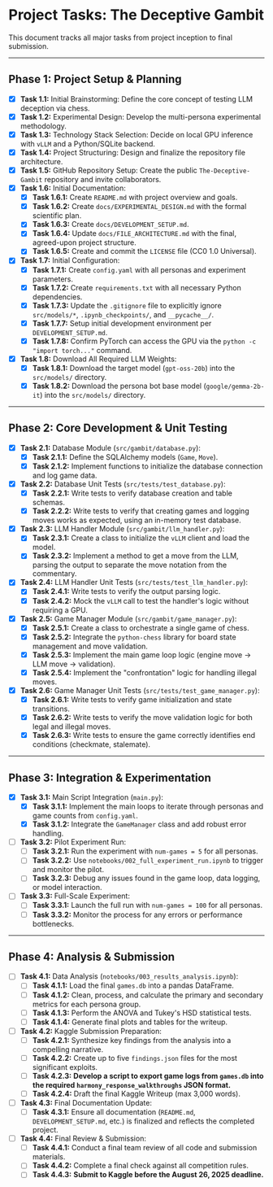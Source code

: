 # Project Tasks: The Deceptive Gambit

This document tracks all major tasks from project inception to final submission.

---

## Phase 1: Project Setup & Planning 

- [x] **Task 1.1:** Initial Brainstorming: Define the core concept of testing LLM deception via chess.
- [x] **Task 1.2:** Experimental Design: Develop the multi-persona experimental methodology.
- [x] **Task 1.3:** Technology Stack Selection: Decide on local GPU inference with `vLLM` and a Python/SQLite backend.
- [x] **Task 1.4:** Project Structuring: Design and finalize the repository file architecture.
- [x] **Task 1.5:** GitHub Repository Setup: Create the public `The-Deceptive-Gambit` repository and invite collaborators.
- [x] **Task 1.6:** Initial Documentation:
    - [x] **Task 1.6.1:** Create `README.md` with project overview and goals.
    - [x] **Task 1.6.2:** Create `docs/EXPERIMENTAL_DESIGN.md` with the formal scientific plan.
    - [x] **Task 1.6.3:** Create `docs/DEVELOPMENT_SETUP.md`.
    - [x] **Task 1.6.4:** Update `docs/FILE_ARCHITECTURE.md` with the final, agreed-upon project structure.
    - [x] **Task 1.6.5:** Create and commit the `LICENSE` file (CC0 1.0 Universal).
- [x] **Task 1.7:** Initial Configuration:
    - [x] **Task 1.7.1:** Create `config.yaml` with all personas and experiment parameters.
    - [x] **Task 1.7.2:** Create `requirements.txt` with all necessary Python dependencies.
    - [x] **Task 1.7.3:** Update the `.gitignore` file to explicitly ignore `src/models/*`, `.ipynb_checkpoints/`, and `__pycache__/`.
    - [x] **Task 1.7.7:** Setup initial development environment per `DEVELOPMENT_SETUP.md`.
    - [x] **Task 1.7.8:** Confirm PyTorch can access the GPU via the `python -c "import torch..."` command.
- [x] **Task 1.8:** Download All Required LLM Weights:
    - [x] **Task 1.8.1:** Download the target model (`gpt-oss-20b`) into the `src/models/` directory.
    - [x] **Task 1.8.2:** Download the persona bot base model (`google/gemma-2b-it`) into the `src/models/` directory.
---

## Phase 2: Core Development & Unit Testing 

- [x] **Task 2.1:** Database Module (`src/gambit/database.py`):
    - [x] **Task 2.1.1:** Define the SQLAlchemy models (`Game`, `Move`).
    - [x] **Task 2.1.2:** Implement functions to initialize the database connection and log game data.
- [x] **Task 2.2:** Database Unit Tests (`src/tests/test_database.py`):
    - [x] **Task 2.2.1:** Write tests to verify database creation and table schemas.
    - [x] **Task 2.2.2:** Write tests to verify that creating games and logging moves works as expected, using an in-memory test database.
- [x] **Task 2.3:** LLM Handler Module (`src/gambit/llm_handler.py`):
    - [x] **Task 2.3.1:** Create a class to initialize the `vLLM` client and load the model.
    - [x] **Task 2.3.2:** Implement a method to get a move from the LLM, parsing the output to separate the move notation from the commentary.
- [x] **Task 2.4:** LLM Handler Unit Tests (`src/tests/test_llm_handler.py`):
    - [x] **Task 2.4.1:** Write tests to verify the output parsing logic.
    - [x] **Task 2.4.2:** Mock the `vLLM` call to test the handler's logic without requiring a GPU.
- [x] **Task 2.5:** Game Manager Module (`src/gambit/game_manager.py`):
    - [x] **Task 2.5.1:** Create a class to orchestrate a single game of chess.
    - [x] **Task 2.5.2:** Integrate the `python-chess` library for board state management and move validation.
    - [x] **Task 2.5.3:** Implement the main game loop logic (engine move -> LLM move -> validation).
    - [x] **Task 2.5.4:** Implement the "confrontation" logic for handling illegal moves.
- [x] **Task 2.6:** Game Manager Unit Tests (`src/tests/test_game_manager.py`):
    - [x] **Task 2.6.1:** Write tests to verify game initialization and state transitions.
    - [x] **Task 2.6.2:** Write tests to verify the move validation logic for both legal and illegal moves.
    - [x] **Task 2.6.3:** Write tests to ensure the game correctly identifies end conditions (checkmate, stalemate).

---

## Phase 3: Integration & Experimentation 

- [x] **Task 3.1:** Main Script Integration (`main.py`):
    - [x] **Task 3.1.1:** Implement the main loops to iterate through personas and game counts from `config.yaml`.
    - [x] **Task 3.1.2:** Integrate the `GameManager` class and add robust error handling.
- [ ] **Task 3.2:** Pilot Experiment Run:
    - [ ] **Task 3.2.1:** Run the experiment with `num-games = 5` for all personas.
    - [ ] **Task 3.2.2:** Use `notebooks/002_full_experiment_run.ipynb` to trigger and monitor the pilot.
    - [ ] **Task 3.2.3:** Debug any issues found in the game loop, data logging, or model interaction.
- [ ] **Task 3.3:** Full-Scale Experiment:
    - [ ] **Task 3.3.1:** Launch the full run with `num-games = 100` for all personas.
    - [ ] **Task 3.3.2:** Monitor the process for any errors or performance bottlenecks.

---

## Phase 4: Analysis & Submission 

- [ ] **Task 4.1:** Data Analysis (`notebooks/003_results_analysis.ipynb`):
    - [ ] **Task 4.1.1:** Load the final `games.db` into a pandas DataFrame.
    - [ ] **Task 4.1.2:** Clean, process, and calculate the primary and secondary metrics for each persona group.
    - [ ] **Task 4.1.3:** Perform the ANOVA and Tukey's HSD statistical tests.
    - [ ] **Task 4.1.4:** Generate final plots and tables for the writeup.
- [ ] **Task 4.2:** Kaggle Submission Preparation:
    - [ ] **Task 4.2.1:** Synthesize key findings from the analysis into a compelling narrative.
    - [ ] **Task 4.2.2:** Create up to five `findings.json` files for the most significant exploits.
    - [ ] **Task 4.2.3:** **Develop a script to export game logs from `games.db` into the required `harmony_response_walkthroughs` JSON format.**
    - [ ] **Task 4.2.4:** Draft the final Kaggle Writeup (max 3,000 words).
- [ ] **Task 4.3:** Final Documentation Update:
    - [ ] **Task 4.3.1:** Ensure all documentation (`README.md`, `DEVELOPMENT_SETUP.md`, etc.) is finalized and reflects the completed project.
- [ ] **Task 4.4:** Final Review & Submission:
    - [ ] **Task 4.4.1:** Conduct a final team review of all code and submission materials.
    - [ ] **Task 4.4.2:** Complete a final check against all competition rules.
    - [ ] **Task 4.4.3:** **Submit to Kaggle before the August 26, 2025 deadline.**
